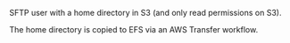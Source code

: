 SFTP user with a home directory in S3 (and only read permissions on S3).

The home directory is copied to EFS via an AWS Transfer workflow.